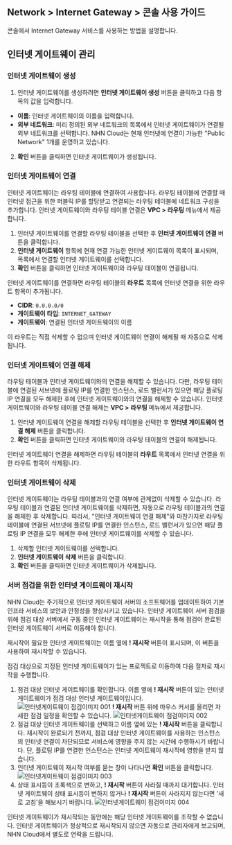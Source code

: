 ## Network > Internet Gateway > 콘솔 사용 가이드
콘솔에서 Internet Gateway 서비스를 사용하는 방법을 설명합니다.

## 인터넷 게이트웨이 관리
### 인터넷 게이트웨이 생성
1. 인터넷 게이트웨이를 생성하려면 **인터넷 게이트웨이 생성** 버튼을 클릭하고 다음 항목의 값을 입력합니다.
* **이름**: 인터넷 게이트웨이의 이름을 입력합니다.
* **외부 네트워크**: 미리 정의된 외부 네트워크의 목록에서 인터넷 게이트웨이가 연결될 외부 네트워크를 선택합니다. NHN Cloud는 현재 인터넷에 연결이 가능한 "Public Network" 1개를 운영하고 있습니다.

2. **확인** 버튼을 클릭하면 인터넷 게이트웨이가 생성됩니다.

### 인터넷 게이트웨이 연결
인터넷 게이트웨이는 라우팅 테이블에 연결하여 사용합니다. 라우팅 테이블에 연결할 때 인터넷 접근을 위한 퍼블릭 IP를 할당받고 연결되는 라우팅 테이블에 네트워크 구성을 추가합니다.
인터넷 게이트웨이와 라우팅 테이블 연결은 **VPC > 라우팅** 메뉴에서 제공합니다.

1. 인터넷 게이트웨이를 연결할 라우팅 테이블을 선택한 후 **인터넷 게이트웨이 연결** 버튼을 클릭합니다.
2. **인터넷 게이트웨이** 항목에 현재 연결 가능한 인터넷 게이트웨이 목록이 표시되며, 목록에서 연결할 인터넷 게이트웨이를 선택합니다.
3. **확인** 버튼을 클릭하면 인터넷 게이트웨이와 라우팅 테이블이 연결됩니다.

인터넷 게이트웨이를 연결하면 라우팅 테이블의 **라우트** 목록에 인터넷 연결을 위한 라우트 항목이 추가됩니다.
* **CIDR**: `0.0.0.0/0`
* **게이트웨이 타입**: `INTERNET_GATEWAY`
* **게이트웨이**: 연결된 인터넷 게이트웨이의 이름

이 라우트는 직접 삭제할 수 없으며 인터넷 게이트웨이 연결이 해제될 때 자동으로 삭제됩니다.

### 인터넷 게이트웨이 연결 해제
라우팅 테이블과 인터넷 게이트웨이와의 연결을 해제할 수 있습니다. 다만, 라우팅 테이블에 연결된 서브넷에 플로팅 IP를 연결한 인스턴스, 로드 밸런서가 있으면 해당 플로팅 IP 연결을 모두 해제한 후에 인터넷 게이트웨이와의 연결을 해제할 수 있습니다.
인터넷 게이트웨이와 라우팅 테이블 연결 해제는 **VPC > 라우팅** 메뉴에서 제공합니다.

1. 인터넷 게이트웨이 연결을 해제할 라우팅 테이블을 선택한 후 **인터넷 게이트웨이 연결 해제** 버튼을 클릭합니다.
2. **확인** 버튼을 클릭하면 인터넷 게이트웨이와 라우팅 테이블의 연결이 해제됩니다.

인터넷 게이트웨이 연결을 해제하면 라우팅 테이블의 **라우트** 목록에서 인터넷 연결을 위한 라우트 항목이 삭제됩니다.

### 인터넷 게이트웨이 삭제
인터넷 게이트웨이는 라우팅 테이블과의 연결 여부에 관계없이 삭제할 수 있습니다. 라우팅 테이블과 연결된 인터넷 게이트웨이를 삭제하면, 자동으로 라우팅 테이블과의 연결을 해제한 후 삭제합니다. 따라서, "인터넷 게이트웨이 연결 해제"와 마찬가지로 라우팅 테이블에 연결된 서브넷에 플로팅 IP를 연결한 인스턴스, 로드 밸런서가 있으면 해당 플로팅 IP 연결을 모두 해제한 후에 인터넷 게이트웨이를 삭제할 수 있습니다.

1. 삭제할 인터넷 게이트웨이를 선택합니다.
2. **인터넷 게이트웨이 삭제** 버튼을 클릭합니다.
3. **확인** 버튼을 클릭하면 인터넷 게이트웨이가 삭제됩니다.

### 서버 점검을 위한 인터넷 게이트웨이 재시작

NHN Cloud는 주기적으로 인터넷 게이트웨이 서버의 소프트웨어를 업데이트하여 기본 인프라 서비스의 보안과 안정성을 향상시키고 있습니다.
인터넷 게이트웨이 서버 점검을 위해 점검 대상 서버에서 구동 중인 인터넷 게이트웨이는 재시작을 통해 점검이 완료된 인터넷 게이트웨이 서버로 이동해야 합니다.

재시작이 필요한 인터넷 게이트웨이는 이름 옆에 **! 재시작** 버튼이 표시되며, 이 버튼을 사용하여 재시작할 수 있습니다.

점검 대상으로 지정된 인터넷 게이트웨이가 있는 프로젝트로 이동하여 다음 절차로 재시작을 수행합니다.

1. 점검 대상 인터넷 게이트웨이를 확인합니다.
   이름 옆에 **! 재시작** 버튼이 있는 인터넷 게이트웨이가 점검 대상 인터넷 게이트웨이입니다.
   ![인터넷게이트웨이 점검이미지 001](http://static.toastoven.net/prod_vpc/ConsoleGuide/ig_planned_migration_guide-ko-001.png)
   **! 재시작** 버튼 위에 마우스 커서를 올리면 자세한 점검 일정을 확인할 수 있습니다. 
   ![인터넷게이트웨이 점검이미지 002](http://static.toastoven.net/prod_vpc/ConsoleGuide/ig_planned_migration_guide-ko-002.png)
2. 점검 대상 인터넷 게이트웨이를 선택하고 이름 옆에 있는 **! 재시작** 버튼을 클릭합니다.
   재시작이 완료되기 전까지, 점검 대상 인터넷 게이트웨이를 사용하는 인스턴스의 인터넷 연결이 차단되므로 서비스에 영향을 주지 않는 시간에 수행하시기 바랍니다.
   단, 플로팅 IP를 연결한 인스턴스는 인터넷 게이트웨이 재시작에 영향을 받지 않습니다.
3. 인터넷 게이트웨이 재시작 여부를 묻는 창이 나타나면 **확인** 버튼을 클릭합니다.
   ![인터넷게이트웨이 점검이미지 003](http://static.toastoven.net/prod_vpc/ConsoleGuide/ig_planned_migration_guide-ko-003.png)
4. 상태 표시등이 초록색으로 변하고, **! 재시작** 버튼이 사라질 때까지 대기합니다.
   인터넷 게이트웨이 상태 표시등이 변하지 않거나 **! 재시작** 버튼이 사라지지 않는다면 '새로 고침'을 해보시기 바랍니다.
   ![인터넷게이트웨이 점검이미지 004](http://static.toastoven.net/prod_vpc/ConsoleGuide/ig_planned_migration_guide-ko-004.png)

인터넷 게이트웨이가 재시작되는 동안에는 해당 인터넷 게이트웨이를 조작할 수 없습니다.
인터넷 게이트웨이가 정상적으로 재시작되지 않으면 자동으로 관리자에게 보고되며, NHN Cloud에서 별도로 연락을 드립니다.
